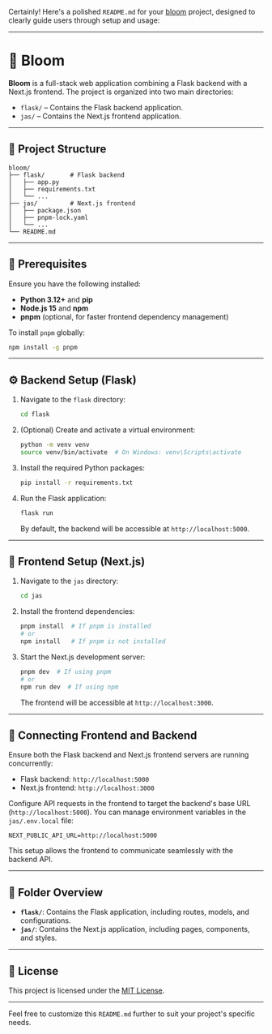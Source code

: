 Certainly! Here's a polished `README.md` for your [bloom](https://github.com/vrathikshenoy/bloom) project, designed to clearly guide users through setup and usage:

---

# 🌸 Bloom

**Bloom** is a full-stack web application combining a Flask backend with a Next.js frontend. The project is organized into two main directories:

* `flask/` – Contains the Flask backend application.
* `jas/` – Contains the Next.js frontend application.

---

## 🚀 Project Structure

```
bloom/
├── flask/       # Flask backend
│   ├── app.py
│   ├── requirements.txt
│   └── ...
├── jas/         # Next.js frontend
│   ├── package.json
│   ├── pnpm-lock.yaml
│   └── ...
└── README.md
```

---

## 🧰 Prerequisites

Ensure you have the following installed:

* **Python 3.12+** and **pip**
* **Node.js 15** and **npm**
* **pnpm** (optional, for faster frontend dependency management)

To install `pnpm` globally:

```bash
npm install -g pnpm
```

---

## ⚙️ Backend Setup (Flask)

1. Navigate to the `flask` directory:

   ```bash
   cd flask
   ```

2. (Optional) Create and activate a virtual environment:

   ```bash
   python -m venv venv
   source venv/bin/activate  # On Windows: venv\Scripts\activate
   ```

3. Install the required Python packages:

   ```bash
   pip install -r requirements.txt
   ```

4. Run the Flask application:

   ```bash
   flask run
   ```

   By default, the backend will be accessible at `http://localhost:5000`.

---

## 🎨 Frontend Setup (Next.js)

1. Navigate to the `jas` directory:

   ```bash
   cd jas
   ```

2. Install the frontend dependencies:

   ```bash
   pnpm install  # If pnpm is installed
   # or
   npm install   # If pnpm is not installed
   ```

3. Start the Next.js development server:

   ```bash
   pnpm dev  # If using pnpm
   # or
   npm run dev  # If using npm
   ```

   The frontend will be accessible at `http://localhost:3000`.

---

## 🔗 Connecting Frontend and Backend

Ensure both the Flask backend and Next.js frontend servers are running concurrently:

* Flask backend: `http://localhost:5000`
* Next.js frontend: `http://localhost:3000`

Configure API requests in the frontend to target the backend's base URL (`http://localhost:5000`). You can manage environment variables in the `jas/.env.local` file:

```
NEXT_PUBLIC_API_URL=http://localhost:5000
```

This setup allows the frontend to communicate seamlessly with the backend API.

---

## 📂 Folder Overview

* **`flask/`**: Contains the Flask application, including routes, models, and configurations.
* **`jas/`**: Contains the Next.js application, including pages, components, and styles.

---



## 📄 License

This project is licensed under the [MIT License](LICENSE).

---

Feel free to customize this `README.md` further to suit your project's specific needs.
